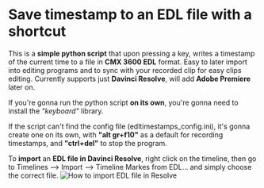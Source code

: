 # Save timestamp to an EDL file with a shortcut

This is a **simple python script** that upon pressing a key, writes a timestamp of the current time to a file in **CMX 3600 EDL** format. Easy to later import into editing programs and to sync with your recorded clip for easy clips editing.
Currently supports just **Davinci Resolve**, will add **Adobe Premiere** later on.

If you're gonna run the python script **on its own**, you're gonna need to install the *"keyboard"* library.

If the script can't find the config file (edltimestamps_config.ini), it's gonna create one on its own, with **"alt gr+f10"** as a default for recording timestamps, and **"ctrl+del"** to stop the program.

To **import** an **EDL file in Davinci Resolve**, right click on the timeline, then go to Timelines --> Import --> Timeline Markes from EDL... and simply choose the correct file.
![How to import EDL file in Resolve](https://i.imgur.com/Dkj8paw.png)
